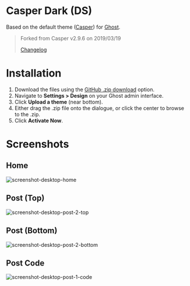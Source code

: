 # Casper Dark (DS)

Based on the default theme ([Casper][casper]) for [Ghost][ghost].

> Forked from Casper v2.9.6 on 2019/03/19
> 
> [Changelog](changelog-ds.md)

# Installation

1. Download the files using the [GitHub .zip download][zip-dl] option.
2. Navigate to **Settings > Design** on your Ghost admin interface.
3. Click **Upload a theme** (near bottom).
4. Either drag the .zip file onto the dialogue, or click the center to browse to the .zip.
5. Click **Activate Now**.

# Screenshots

## Home

![screenshot-desktop-home][ss-d-home]

## Post (Top)

![screenshot-desktop-post-2-top][ss-d-p2-top]

## Post (Bottom)

![screenshot-desktop-post-2-bottom][ss-d-p2-btm]

## Post Code

![screenshot-desktop-post-1-code][ss-d-p1-code]




[ghost]: http://github.com/tryghost/ghost/
[casper]: https://github.com/TryGhost/Casper
[ss-d-home]: assets/screenshot-desktop-home.png
[ss-d-p2-top]: assets/screenshot-desktop-post-2-top.png
[ss-d-p2-btm]: assets/screenshot-desktop-post-2-btm.png
[ss-d-p1-code]: assets/screenshot-desktop-post-1-code.png
[zip-dl]: https://github.com/derek-shnosh/casper-dark-ds/archive/master.zip
[prismjs-onedark]: https://github.com/derek-shnosh/prism-theme-one-dark-ds
[clipboardjs]: https://github.com/zenorocha/clipboard.js/
[prismjs]: https://github.com/PrismJS/prism
